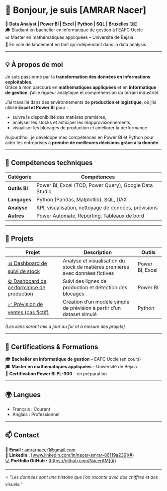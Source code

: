 # 👋 Bonjour, je suis [AMRAR Nacer]

🎯 **Data Analyst | Power BI | Excel | Python | SQL | Bruxelles 🇧🇪**  
🎓 Étudiant en bachelier en informatique de gestion à l’EAFC Uccle  
📊 Master en mathématiques appliquées – Université de Bejaia  
🚀 En voie de lancement en tant qu’indépendant dans la data analysis

---

## 💡 À propos de moi

Je suis passionné par la **transformation des données en informations exploitables**.  
Grâce à mon parcours en **mathématiques appliquées** et en **informatique de gestion**, j’allie rigueur analytique et compréhension du terrain industriel.  

J’ai travaillé dans des environnements de **production et logistique**, où j’ai utilisé **Excel et Power BI** pour :
- suivre la disponibilité des matières premières,  
- analyser les stocks et anticiper les réapprovisionnements,  
- visualiser les blocages de production et améliorer la performance.  

Aujourd’hui, je développe mes compétences en Power BI et Python pour aider les entreprises à **prendre de meilleures décisions grâce à la donnée.**

---

## 🧰 Compétences techniques

| Catégorie | Compétences |
|------------|-------------|
| **Outils BI** | Power BI, Excel (TCD, Power Query), Google Data Studio |
| **Langages** | Python (Pandas, Matplotlib), SQL, DAX |
| **Analyse** | KPI, visualisation, nettoyage de données, prévisions |
| **Autres** | Power Automate, Reporting, Tableaux de bord |

---

## 📂 Projets

| Projet | Description | Outils |
|--------|--------------|--------|
| [📊 Dashboard de suivi de stock](#) | Analyse et visualisation du stock de matières premières avec données fictives | Power BI, Excel |
| [⚙️ Dashboard de performance de production](#) | Suivi des lignes de production et détection des blocages | Power BI |
| [📈 Prévision de ventes (cas fictif)](#) | Création d’un modèle simple de prévision à partir d’un dataset simulé | Python |

*(Les liens seront mis à jour au fur et à mesure des projets)*

---

## 🧾 Certifications & Formations

🎓 **Bachelier en informatique de gestion** – EAFC Uccle (en cours)  
🎓 **Master en mathématiques appliquées** – Université de Bejaia  
📜 **Certification Power BI PL-300** – en préparation  

---

## 🌍 Langues
- Français : Courant  
- Anglais : Professionnel    

---

## 📫 Contact

📧 **Email :** amrarnacer1@gmail.com  
🔗 **LinkedIn :** [www.linkedin.com/in/nacer-amrar-86119a239](#)  
💻 **Portfolio GitHub :** [https://github.com/NacerAM](#)

---

⭐ *"Les données sont une histoire que l’on raconte avec des chiffres et des visuels."*  


